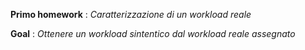**Primo homework** : *Caratterizzazione di un workload reale*

**Goal** : *Ottenere un workload sintentico dal workload reale assegnato*
